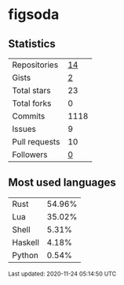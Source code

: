 # figsoda


## Statistics

<table>
    <tr>
        <td>Repositories</td>
        <td><a href="https://github.com/figsoda?tab=repositories">14</a></td>
    </tr>
    <tr>
        <td>Gists</td>
        <td><a href="https://gist.github.com/figsoda">2</a></td>
    </tr>
    <tr>
        <td>Total stars</td>
        <td>23</td>
    </tr>
    <tr>
        <td>Total forks</td>
        <td>0</td>
    </tr>
    <tr>
        <td>Commits</td>
        <td>1118</td>
    </tr>
    <tr>
        <td>Issues</td>
        <td>9</td>
    </tr>
    <tr>
        <td>Pull requests</td>
        <td>10</td>
    </tr>
    <tr>
        <td>Followers</td>
        <td><a href="https://github.com/figsoda?tab=followers">0</a></td>
    </tr>
</table>


## Most used languages

<table>
<tr><td>Rust</td><td>54.96%</td></tr>
<tr><td>Lua</td><td>35.02%</td></tr>
<tr><td>Shell</td><td>5.31%</td></tr>
<tr><td>Haskell</td><td>4.18%</td></tr>
<tr><td>Python</td><td>0.54%</td></tr>
</table>


<sub>Last updated: 2020-11-24 05:14:50 UTC</sub>
